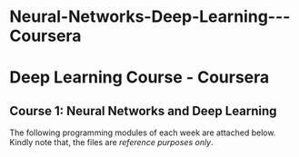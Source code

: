 # Neural-Networks-Deep-Learning---Coursera

Deep Learning Course - Coursera 
====== 

Course 1: Neural Networks and Deep Learning 
-

The following programming modules of each week are attached below. Kindly note that, the files are *reference purposes only*. 



